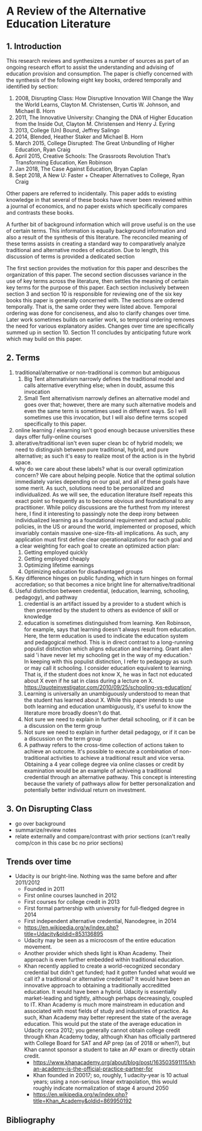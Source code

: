 # A Review of the Alternative Education Literature

## 1. Introduction

This research reviews and synthesizes a number of sources as part of an ongoing research effort to assist the understanding and advising of education provision and consumption. The paper is chiefly concerned with the synthesis of the following eight key books, ordered temporally and identified by section:

1. 2008, Disrupting Class: How Disruptive Innovation Will Change the Way the World Learns, Clayton M. Christensen, Curtis W. Johnson, and Michael B. Horn
2. 2011, The Innovative University: Changing the DNA of Higher Education from the Inside Out, Clayton M. Christensen and Henry J. Eyring
3. 2013, College (Un) Bound, Jeffrey Salingo
4. 2014, Blended, Heather Staker and Michael B. Horn
5. March 2015, College Disrupted: The Great Unbundling of Higher Education, Ryan Craig
6. April 2015, Creative Schools: The Grassroots Revolution That’s Transforming Education, Ken Robinson
7. Jan 2018, The Case Against Education, Bryan Caplan
8. Sept 2018, A New U: Faster + Cheaper Alternatives to College, Ryan Craig

Other papers are referred to incidentally. This paper adds to existing knowledge in that several of these books have never been reviewed within a journal of economics, and no paper exists which specifically compares and contrasts these books.

A further bit of background information which will prove useful is on the use of certain terms. This information is equally background information and also a result of the synthesis of this literature. The reconciled meaning of these terms assists in creating a standard way to comparatively analyze traditional and alternative modes of education. Due to length, this discussion of terms is provided a dedicated section 

The first section provides the motivation for this paper and describes the organization of this paper. The second section discusses variance in the use of key terms across the literature, then settles the meaning of certain key terms for the purpose of this paper. Each section inclusively between section 3 and section 10 is responsible for reviewing one of the six key books this paper is generally concerned with. The sections are ordered temporally. That is, the same order they were listed above. Temporal ordering was done for conciseness, and also to clarify changes over time. Later work sometimes builds on earlier work, so temporal ordering removes the need for various explanatory asides. Changes over time are specifically summed up in section 10. Section 11 concludes by anticipating future work which may build on this paper.

## 2. Terms

1. traditional/alternative or non-traditional is common but ambiguous
    1. Big Tent alternativism narrowly defines the traditional model and calls alternative everything else; when in doubt, assume this invocation
    2. Small Tent alternativism narrowly defines an alternative model and goes over that; however, there are many such alternative models and even the same term is sometimes used in different ways. So I will sometimes use this invocation, but I will also define terms scoped specifically to this paper.
2. online learning / elearning isn't good enough because universities these days offer fully-online courses
3. alterative/traditional isn't even super clean bc of hybrid models; we need to distinguish between pure traditional, hybrid, and pure alternative; as such it's easy to realize most of the action is in the hybrid space.
4. why do we care about these labels? what is our overall optimization concern? We care about helping people. Notice that the optimal solution immediately varies depending on our goal, and all of these goals have some merit. As such, solutions need to be personalized and individualized. As we will see, the education literature itself repeats this exact point so frequently as to become obvious and foundational to any practitioner. While policy discussions are the furthest from my interest here, I find it interesting to passingly note the deep irony between individualized learning as a foundational requirement and actual public policies, in the US or around the world, implemented or proposed, which invariably contain massive one-size-fits-all implications. As such, any application must first define clear operationalizations for each goal and a clear weighting for each goal to create an optimized action plan:
    1. Getting employed quickly
    2. Getting employed cheaply
    3. Optimizing lifetime earnings
    4. Optimizing education for disadvantaged groups
5. Key difference hinges on public funding, which in turn hinges on formal accredation; so that becomes a nice bright line for alternative/traditional
6. Useful distinction between credential, (education, learning, schooling, pedagogy), and pathway
    1. credential is an artifact issued by a provider to a student which is then presented by the student to others as evidence of skill or knowledge
    2. education is sometimes distinguished from learning. Ken Robinson, for example, says that learning doesn't always result from education. Here, the term education is used to indicate the education system and pedagogical method. This is in direct contrast to a long-running populist distinction which aligns education and learning. Grant allen said 'i have never let my schooling get in the way of my education.' In keeping with this populist distinction, I refer to pedagogy as such or may call it schooling. I consider education equivalent to learning. That is, if the student does not know X, he was in fact not educated about X even if he sat in class during a lecture on X. https://quoteinvestigator.com/2010/09/25/schooling-vs-education/
    3. Learning is universally an unambiguously understood to mean that the student has learned about X. While this paper intends to use both learning and education unambiguously, it's useful to know the literature more broadly doesn't do that.
    4. Not sure we need to explain in further detail schooling, or if it can be a discussion on the term group
    5. Not sure we need to explain in further detail pedagogy, or if it can be a discussion on the term group
    6. A pathway refers to the cross-time collection of actions taken to achieve an outcome. It's possible to execute a combination of non-traditional activities to achieve a traditional result and vice versa. Obtaining a 4 year college degree via online classes or credit by examination would be an example of achiveing a traditional credential through an alternative pathway. This concept is interesting because the variety of pathways allow for better personalization and potentially better individual return on investment.

## 3. On Disrupting Class

- go over background
- summarize/review notes
- relate externally and compare/contrast with prior sections (can't really comp/con in this case bc no prior sections)

## Trends over time

- Udacity is our bright-line. Nothing was the same before and after 2011/2012
  - Founded in 2011
  - First online courses launched in 2012
  - First courses for college credit in 2013
  - First formal partnership with university for full-fledged degree in 2014
  - First independent alternative credential, Nanodegree, in 2014
  - https://en.wikipedia.org/w/index.php?title=Udacity&oldid=853136895
  - Udacity may be seen as a microcosm of the entire education movement.
  - Another provider which sheds light is Khan Academy. Their approach is even further embedded within traditional education.
  - Khan recently applied to create a world-recognized secondary credential but didn't get funded; had it gotten funded what would we call it? a traditional or alternative credential? It would have been an innovative approach to obtaining a traditionally accreditted education. It would have been a hybrid. Udacity is essentially market-leading and tightly, although perhaps decreasingly, coupled to IT. Khan Academy is much more mainstream in education and associated with most fields of study and industries of practice. As such, Khan Academy may better represent the state of the average education. This would put the state of the average education in Udacity cerca 2012; you generally cannot obtain college credit through Khan Academy today, although Khan has officially partnered with College Board for SAT and AP prep (as of 2018 or when?), but Khan cannot sponsor a student to take an AP exam or directly obtain credit.
    - https://www.khanacademy.org/about/blog/post/163503591115/khan-academy-is-the-official-practice-partner-for
    - Khan founded in 20017; so, roughly, 1 udacity-year is 10 actual years; using a non-serious linear extrapolation, this would roughly indicate normalization of stage 4 around 2050
    - https://en.wikipedia.org/w/index.php?title=Khan_Academy&oldid=869950192

## Bibliography


